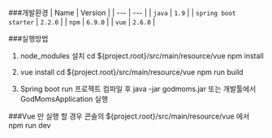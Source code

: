
###개발환경
| Name | Version |
| --- | --- |
| `java` | `1.9` |
| `spring boot starter` | `2.2.0` |
| `npm` | `6.9.0` |
| `vue` | `2.6.0` |

###실행방법
1. node_modules 설치
cd ${project.root}/src/main/resource/vue
npm install

2. vue install
cd ${project.root}/src/main/resource/vue
npm run build

3. Spring boot run
프로젝트 컴파일 후 java -jar godmoms.jar
또는
개발툴에서 GodMomsApplication 실행


###Vue 만 실행 할 경우
콘솔의 ${project.root}/src/main/resource/vue 에서
npm run dev